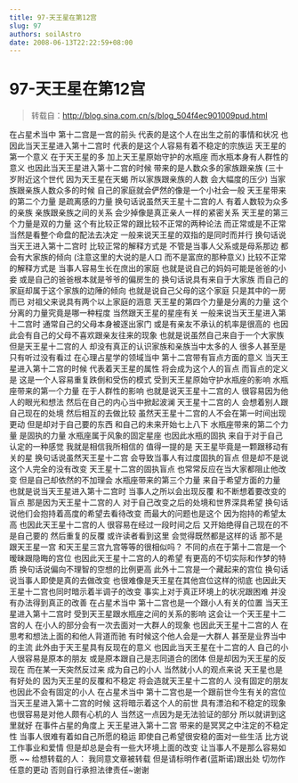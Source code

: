 ```yaml
---
title: 97-天王星在第12宫
slug: 97
authors: soilAstro
date: 2008-06-13T22:22:59+08:00
---
```

# 97-天王星在第12宫

> 转载自：http://blog.sina.com.cn/s/blog_504f4ec901009pud.html

在占星术当中
第十二宫是一宫的前头
代表的是这个人在出生之前的事情和状况
也因此当天王星进入第十二宫时
代表的是这个人容易有着不稳定的宗族运
天王星的第一个意义
在于天王星的多
加上天王星原始守护的水瓶座
而水瓶本身有人群性的意义
也因此当天王星进入第十二宫的时候
带来的是人数众多的家族跟亲族
(三十岁附近这个世代
因为天王星在天蝎
所以家族跟亲族的人数
会大幅度的压少)
当家族跟亲族人数众多的时候
自己的家庭就会俨然的像是一个小社会一般
天王星带来的第二个力量
是疏离感的力量
换句话说虽然天王星十二宫的人
有着人数较为众多的亲族
亲族跟亲族之间的关系
会少掉像是真正亲人一样的紧密关系
天王星的第三个力量是双的力量
这个有比较正常的跟比较不正常的两种论法
而正常或是不正常当然是看整个命盘的配法去决定
一般来说天王星的双指的是同时而并行
换句话说当天王进入第十二宫时
比较正常的解释方式是
不管是当事人父系或是母系那边
都会有大家族的倾向
(注意这里的大说的是人口
而不是富庶的那种意义)
比较不正常的解释方式是
当事人容易生长在庶出的家庭
也就是说自己的妈妈可能是爸爸的小妾
或是自己的爸爸根本就是爷爷的偏房生的
换句话说具有来自于大家族
而自己的家庭却属于这个家族的边陲的倾向
也就是说自己父母的这个家庭
只是其中的一房而已
对祖父来说具有两个以上家庭的涵意
天王星的第四个力量是分离的力量
这个分离的力量究竟是哪一种程度
当然跟天王星的星座有关
一般来说当天王星进入第十二宫时
通常自己的父母本身被逐出家门
或是有亲友不承认的机率是很高的
也因此会有自己的父母不喜欢跟亲友往来的现象
也就是说虽然自己来自于一个大家族
但是天王星十二宫的人
却没有真正的认识家族和亲族当中太多的人
很多人甚至是只有听过没有看过
在心理占星学的领域当中
第十二宫带有盲点方面的意义
当天王星进入第十二宫的时候
代表着天王星的属性
将会成为这个人的盲点
而盲点的定义是
这是一个人容易重复跌倒和受伤的模式
受到天王星原始守护水瓶座的影响
水瓶座带来的第一个力量
在于人群性的影响
也就是说天王星十二宫的人
很容易因为他人的眼光和想法
然后在自己的内心当中掀起波澜
天王星十二宫的人
会想着别人跟自己现在的处境
然后相互的去做比较
虽然天王星十二宫的人不会在第一时间出现更动
但是却对于自己要的东西
和自己的未来开始七上八下
水瓶座带来的第二个力量
是固执的力量
水瓶座属于风象的固定星座
也因此水瓶的固执
来自于对于自己认定的一种感觉
我就是相信我所相信的
值得一提的是
天王星毕竟是一颗跟移动有关的星
换句话说虽然天王星十二宫
会导致当事人有过度固执的盲点
但是却不是说这个人完全的没有改变
天王星十二宫的固执盲点
也常常反应在当大家都阻止他改变
但是自己却依然的不加理会
水瓶座带来的第三个力量
来自于希望方面的力量
也就是说当天王星进入第十二宫时
当事人之所以会出现反覆
和不断想着要改变的盲点
那是因为天王星十二宫的人
对于自己改变之后的处境和世界深具希望
换句话说他们会抱持着高度的希望去看待改变
而最大的问题也是这个
因为抱持的希望太高
也因此天王星十二宫的人
很容易在经过一段时间之后
又开始绝得自己现在的不是自己要的
然后重复的反覆
或许读者看到这里
会觉得既然都是这样的话
那不是跟天王星一宫
和天王星三宫九宫等等的很相似吗？
不同的点在于第十二宫是一个暧昧跟隐晦的宫位
也因此天王星十二宫的人的希望
有更高的不切实际和作梦的特质
换句话说偏向不理智的空想的比例更高
此外十二宫是一个藏起来的宫位
换句话说当事人即使是真的去做改变
也很难像是天王星在其他宫位这样的彻底
也因此天王星十二宫也同时暗示着半调子的改变
事实上对于真正环境上的状况跟困难
并没有办法得到真正的改善
在占星术当中
第十二宫也是一个跟小人有关的位置
当天王星进入第十二宫时
受到天王星跟水瓶座之间的关系的影响
这会让一个天王星十二宫的人
在小人的部分会有一次去面对一大群人的现象
也因此天王星十二宫的人
在思考和想法上面的和他人背道而驰
有时候这个他人会是一大群人
甚至是业界当中的主流
此外由于天王星具有反现在的意义
也因此当天王星在十二宫的人
自己的小人很容易是原本的朋友
或是原本跟自己是志同道合的团体
但是却因为天王星的反现在
而在某一天突然反过来
成为自己的小人
当然就小人的观点来说
天王星也是有好处的
因为天王星的反覆和不稳定
将会造就天王星十二宫的人
没有固定的朋友也因此不会有固定的小人
在占星术当中
第十二宫也是一个跟前世今生有关的宫位
当天王星进入第十二宫的时候
这将暗示着这个人的前世
具有漂泊和不稳定的现象
也很容易是对他人颇有心机的人
当然这一点因为是无法验证的部分
所以就讲到这里就好
在事件占星的角度上
天王星进入第十二宫
带来的是冥冥之中注定的不稳定性
当事人很难有着如自己所愿的稳运
即使自己希望很安稳的面对一些生活
比方说工作事业和爱情
但是却总是会有一些大环境上面的改变
让当事人不是那么容易如愿
~~
给想转载的人：
我同意文章被转载
但是请标明作者(蓝斯诺)跟出处
切勿作任意的更动
否则自行承担法律责任~谢谢


  